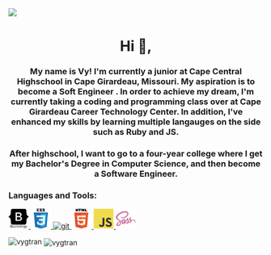 <img src="https://github.com/VyGTran/vytran/assets/113914464/62246e59-e2de-49d4-99f2-d9b6c69cf3d6">


<h1 align="center">Hi 👋,</h1>
<h3 align="center">My name is Vy! I'm currently a junior at Cape Central Highschool in Cape Girardeau, Missouri. My aspiration is to become a Soft Engineer . In order to achieve my dream, I'm currently taking a coding and programming class over at Cape Girardeau Career Technology Center. In addition, I've enhanced my skills by learning multiple langauges on the side such as Ruby and JS.</h3>

<h3 align="center">After highschool, I want to go to a four-year college where I get my Bachelor's Degree in Computer Science, and then become a Software Engineer.</h3>


<h3 align="left">Languages and Tools:</h3>
<p align="left"> <a href="https://getbootstrap.com" target="_blank" rel="noreferrer"> <img src="https://raw.githubusercontent.com/devicons/devicon/master/icons/bootstrap/bootstrap-plain-wordmark.svg" alt="bootstrap" width="40" height="40"/> </a> <a href="https://www.w3schools.com/css/" target="_blank" rel="noreferrer"> <img src="https://raw.githubusercontent.com/devicons/devicon/master/icons/css3/css3-original-wordmark.svg" alt="css3" width="40" height="40"/> </a> <a href="https://git-scm.com/" target="_blank" rel="noreferrer"> <img src="https://www.vectorlogo.zone/logos/git-scm/git-scm-icon.svg" alt="git" width="40" height="40"/> </a> <a href="https://www.w3.org/html/" target="_blank" rel="noreferrer"> <img src="https://raw.githubusercontent.com/devicons/devicon/master/icons/html5/html5-original-wordmark.svg" alt="html5" width="40" height="40"/> </a> <a href="https://developer.mozilla.org/en-US/docs/Web/JavaScript" target="_blank" rel="noreferrer"> <img src="https://raw.githubusercontent.com/devicons/devicon/master/icons/javascript/javascript-original.svg" alt="javascript" width="40" height="40"/> </a> <a href="https://sass-lang.com" target="_blank" rel="noreferrer"> <img src="https://raw.githubusercontent.com/devicons/devicon/master/icons/sass/sass-original.svg" alt="sass" width="40" height="40"/> </a> </p>

<p><img align="left" src="https://github-readme-stats.vercel.app/api/top-langs?username=vygtran&show_icons=true&locale=en&layout=compact" alt="vygtran" /></p>

<p>&nbsp;<img align="center" src="https://github-readme-stats.vercel.app/api?username=vygtran&show_icons=true&locale=en" alt="vygtran" /></p>
